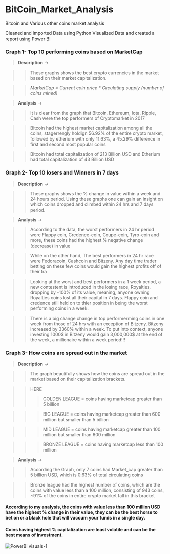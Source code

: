 # BitCoin_Market_Analysis
Bitcoin and Various other coins market analysis

Cleaned and imported Data using Python
Visualized Data and created a report using Power BI

### Graph 1- Top 10 performing coins based on MarketCap
>**Description** -> 

>> These graphs shows the best crypto currencies in the market based on their market capitalization.

>> _MarketCap = Current coin price * Circulating supply (number of coins mined)_

>**Analysis** -> 

>>It is clear from the graph that Bitcoin, Ethereum, Iota, Ripple, Cash were the top performers of Cryptomarket in 2017

>>Bitcoin had the highest market capitalization among all the coins, stagerrengly holdign 56.92% of the entire crypto market, followed by etherium with only 11.63%, a 45.29% difference in first and second most popular coins 

>>Bitcoin had total capitalization of 213 Billion USD and Etherium had total capitalization of 43 Billion USD


### Graph 2- Top 10 losers and Winners in 7 days

>**Description** -> 

>>These graphs shows the % change in value within a week and 24 hours period. Using these graphs one can gain an insight on which coins dropped and climbed within 24 hrs and 7 days period.

>**Analysis** -> 

>> According to the data, the worst performers in 24 hr period were Flappy coin, Credence-coin, Coupe-coin, Tyro-coin and more, these coins had the highest % negative change (decrease) in value 

>>While on the other hand, The best performers in 24 hr race were Fedoracoin, Cashcoin and Bitzeny. Any day time trader betting on these few coins would gain the highest profits off of their tra

>> Looking at the worst and best performers in a 1 week period, a new contestent is introduced in the losing race, Royalties, dropping by -100% of its value, meaning, anyone owning Royalties coins lost all their capital in 7 days. Flappy coin and credence still held on to thier position in being the worst performing coins in a week.

>> There is a big change change in top performerming coins in one week from those of 24 hrs with an exception of Bitzeny. Bitzeny increased by 3360% within a week. To put into context, anyone investing 1000$ in Bitzeny would gain 3,000,000$ at the end of the week, a millionaire within a week period!!!

### Graph 3- How coins are spread out in the market 

>**Description** -> 

>>The graph beautifully shows how the coins are spread out in the market based on their capitalization brackets.

>> HERE
>>>  GOLDEN LEAGUE =  coins having marketcap greater than 5 billion

>>> BIG LEAGUE = coins having marketcap greater than 600 million but smaller than 5 billion

>>> MID LEAGUE = coins having marketcap greater than 100 million but smaller than 600 million 

>>> BRONZE LEAGUE = coins having marketcap less than 100 million


>**Analysis** -> 

>> According the Graph, only 7 coins had Market_cap greater than 5 billion USD, which is 0.63% of total circulating coins

>> Bronze league had the highest number of coins, which are the coins with value less than a 100 million, consisting of 943 coins, ~91% of the coins in entire crypto market fall in this bracket

#### According to my analysis, the coins with value less than 100 million USD have the highest % change in their value, they can be the best horse to bet on or a black hole that will vaccum your funds in a single day.

#### Coins having highest % capitalization are least volatile and can be the best means of investment.


![PowerBi visuals-1](https://user-images.githubusercontent.com/87923113/191963724-90d0ab57-8f39-41ba-8db1-78ba68d895da.jpg)

